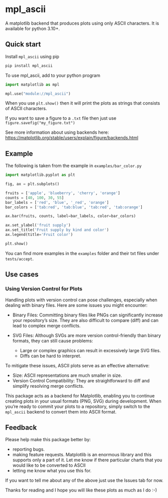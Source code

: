 # mpl_ascii

A matplotlib backend that produces plots using only ASCII characters. It is available for python 3.10+.

## Quick start

Install `mpl_ascii` using pip

```bash
pip install mpl_ascii
```

To use mpl_ascii, add to your python program

```python
import matplotlib as mpl

mpl.use("module://mpl_ascii")
```

When you use `plt.show()` then it will print the plots as strings that consists of ASCII characters.

If you want to save a figure to a `.txt` file then just use `figure.savefig("my_figure.txt")`

See more information about using backends here: https://matplotlib.org/stable/users/explain/figure/backends.html

## Example

The following is taken from the example in `examples/bar_color.py`

```python
import matplotlib.pyplot as plt

fig, ax = plt.subplots()

fruits = ['apple', 'blueberry', 'cherry', 'orange']
counts = [40, 100, 30, 55]
bar_labels = ['red', 'blue', '_red', 'orange']
bar_colors = ['tab:red', 'tab:blue', 'tab:red', 'tab:orange']

ax.bar(fruits, counts, label=bar_labels, color=bar_colors)

ax.set_ylabel('fruit supply')
ax.set_title('Fruit supply by kind and color')
ax.legend(title='Fruit color')

plt.show()
```

You can find more examples in the `examples` folder and their txt files under `tests/accept`.

## Use cases

### Using Version Control for Plots

Handling plots with version control can pose challenges, especially when dealing with binary files. Here are some issues you might encounter:

- Binary Files: Committing binary files like PNGs can significantly increase your repository’s size. They are also difficult to compare (diff) and can lead to complex merge conflicts.

- SVG Files: Although SVGs are more version control-friendly than binary formats, they can still cause problems:
    - Large or complex graphics can result in excessively large SVG files.
    - Diffs can be hard to interpret.

To mitigate these issues, ASCII plots serve as an effective alternative:

- Size: ASCII representations are much smaller in size.
- Version Control Compatibility: They are straightforward to diff and simplify resolving merge conflicts.


This package acts as a backend for Matplotlib, enabling you to continue creating plots in your usual formats (PNG, SVG) during development. When you’re ready to commit your plots to a repository, simply switch to the `mpl_ascii` backend to convert them into ASCII format.

## Feedback

Please help make this package better by:
- reporting bugs.
- making feature requests. Matplotlib is an enormous library and this supports only a part of it. Let me know if there particular charts that you would like to be converted to ASCII
- letting me know what you use this for.

If you want to tell me about any of the above just use the Issues tab for now.

Thanks for reading and I hope you will like these plots as much as I do :-)